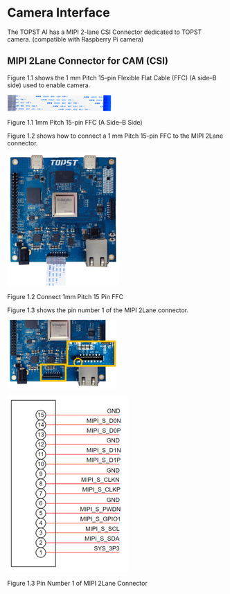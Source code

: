 ﻿# Camera Interface

The TOPST AI has a MIPI 2-lane CSI Connector dedicated to TOPST camera.
(compatible with Raspberry Pi camera)

## MIPI 2Lane Connector for CAM (CSI)

Figure 1.1 shows the 1 mm Pitch 15-pin Flexible Flat Cable (FFC) (A
side–B side) used to enable camera.

<img src="https://github.com/topst-development/Documentation/blob/main/TOPST-AI/Hardware/media/2. Camera.image1.png"
style="width:2.5in;height:0.39406in" />

Figure 1.1 1mm Pitch 15-pin FFC (A Side–B Side)

Figure 1.2 shows how to connect a 1 mm Pitch 15-pin FFC to the MIPI
2Lane connector.

<img src="https://github.com/topst-development/Documentation/blob/main/TOPST-AI/Hardware/media/2. Camera.image2.png"
style="width:2.66667in;height:3.20751in" />

Figure 1.2 Connect 1mm Pitch 15 Pin FFC

Figure 1.3 shows the pin number 1 of the MIPI 2Lane connector.

<img src="https://github.com/topst-development/Documentation/blob/main/TOPST-AI/Hardware/media/2. Camera.image3.png"
style="width:2.61458in;height:1.64078in" />

<img src="https://github.com/topst-development/Documentation/blob/main/TOPST-AI/Hardware/media/2. Camera.image4.png"
style="width:2.90666in;height:4.25059in"
alt="텍스트, 스크린샷, 폰트, 번호이(가) 표시된 사진 자동 생성된 설명" />

Figure 1.3 Pin Number 1 of MIPI 2Lane Connector
